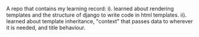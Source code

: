 A repo that contains my learning record:
i). learned about rendering templates and the structure of django to write code in html templates.
ii). learned about template inheritance, "context" that passes data to wherever it is needed, and title behaviour. 
